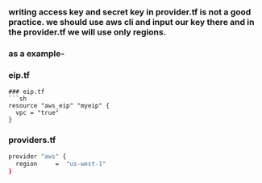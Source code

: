 ### writing access key and secret key in provider.tf is not a good practice. we should use aws cli and input our key there and in the provider.tf we will use only regions.
### as a example- 
### eip.tf
```
### eip.tf
```sh
resource "aws_eip" "myeip" {
  vpc = "true"
}
```
### providers.tf

```sh
provider "aws" {
  region     =  "us-west-1"
}
```

